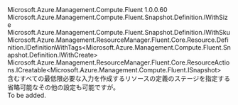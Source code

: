 <Type Name="IWithCreate" FullName="Microsoft.Azure.Management.Compute.Fluent.Snapshot.Definition.IWithCreate">
  <TypeSignature Language="C#" Value="public interface IWithCreate : Microsoft.Azure.Management.Compute.Fluent.Snapshot.Definition.IWithSize, Microsoft.Azure.Management.Compute.Fluent.Snapshot.Definition.IWithSku, Microsoft.Azure.Management.ResourceManager.Fluent.Core.Resource.Definition.IDefinitionWithTags&lt;Microsoft.Azure.Management.Compute.Fluent.Snapshot.Definition.IWithCreate&gt;, Microsoft.Azure.Management.ResourceManager.Fluent.Core.ResourceActions.ICreatable&lt;Microsoft.Azure.Management.Compute.Fluent.ISnapshot&gt;" />
  <TypeSignature Language="ILAsm" Value=".class public interface auto ansi abstract IWithCreate implements class Microsoft.Azure.Management.Compute.Fluent.Snapshot.Definition.IWithSize, class Microsoft.Azure.Management.Compute.Fluent.Snapshot.Definition.IWithSku, class Microsoft.Azure.Management.ResourceManager.Fluent.Core.Resource.Definition.IDefinitionWithTags`1&lt;class Microsoft.Azure.Management.Compute.Fluent.Snapshot.Definition.IWithCreate&gt;, class Microsoft.Azure.Management.ResourceManager.Fluent.Core.ResourceActions.ICreatable`1&lt;class Microsoft.Azure.Management.Compute.Fluent.ISnapshot&gt;, class Microsoft.Azure.Management.ResourceManager.Fluent.Core.ResourceActions.IIndexable" />
  <TypeSignature Language="DocId" Value="T:Microsoft.Azure.Management.Compute.Fluent.Snapshot.Definition.IWithCreate" />
  <TypeSignature Language="VB.NET" Value="Public Interface IWithCreate&#xA;Implements ICreatable(Of ISnapshot), IDefinitionWithTags(Of IWithCreate), IWithSize, IWithSku" />
  <TypeSignature Language="F#" Value="type IWithCreate = interface&#xA;    interface ICreatable&lt;ISnapshot&gt;&#xA;    interface IIndexable&#xA;    interface IDefinitionWithTags&lt;IWithCreate&gt;&#xA;    interface IWithSize&#xA;    interface IWithSku" />
  <AssemblyInfo>
    <AssemblyName>Microsoft.Azure.Management.Compute.Fluent</AssemblyName>
    <AssemblyVersion>1.0.0.60</AssemblyVersion>
  </AssemblyInfo>
  <Interfaces>
    <Interface>
      <InterfaceName>Microsoft.Azure.Management.Compute.Fluent.Snapshot.Definition.IWithSize</InterfaceName>
    </Interface>
    <Interface>
      <InterfaceName>Microsoft.Azure.Management.Compute.Fluent.Snapshot.Definition.IWithSku</InterfaceName>
    </Interface>
    <Interface>
      <InterfaceName>Microsoft.Azure.Management.ResourceManager.Fluent.Core.Resource.Definition.IDefinitionWithTags&lt;Microsoft.Azure.Management.Compute.Fluent.Snapshot.Definition.IWithCreate&gt;</InterfaceName>
    </Interface>
    <Interface>
      <InterfaceName>Microsoft.Azure.Management.ResourceManager.Fluent.Core.ResourceActions.ICreatable&lt;Microsoft.Azure.Management.Compute.Fluent.ISnapshot&gt;</InterfaceName>
    </Interface>
  </Interfaces>
  <Docs>
    <summary>
            含むすべての最低限必要な入力を作成するリソースの定義のステージを指定する省略可能なその他の設定も可能ですが。
            </summary>
    <remarks>To be added.</remarks>
  </Docs>
  <Members />
</Type>